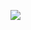 ![](https://64.media.tumblr.com/8b8f5ce88dbba7317e219275da66b426/c9f42e3cfb242bd8-47/s500x750/5130e868327cf8a76647727ef470ecd8d75c9d12.jpg)
